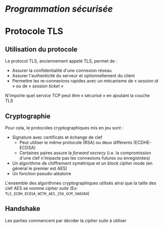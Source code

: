 *Programmation sécurisée*
=========================

Protocole TLS
=============

Utilisation du protocole
------------------------

Le protocol TLS, anciennement appelé TLS, permet de :

- Assurer la confidentialité d'une connexion réseau 
- Assurer l'authenticité du serveur et optionnellement du client 
- Permettre les re-connexions rapides avec un mécanisme de « *session id* » ou de « *session ticket* »

N'importe quel service TCP peut être « sécurisé » en ajoutant la couche TLS

Cryptographie
-------------

Pour cela, le protocoles cryptographiques mis en jeu sont :

- Signature avec certificats et échange de clef
   - Peut utiliser le même protocole (RSA) ou deux différents (ECDHE-ECDSA)
   - Certaines paires assure la *forward secrecy* (i.e. la compromission d'une clef n'impacte pas les connexions futures ou enregistrées)
- Un algorithme de chiffrement symétrique et un *block cipher mode* (en général le premier est AES)
- Un fonction pseudo-aléatoire

L'ensemble des algorithmes cryptographiques utilisés ainsi que la taille des clef AES se nomme *cipher suite* (Ex: `TLS_ECDH_ECDSA_WITH_AES_256_GCM_SHA384`)

Handshake
---------

Les parties commencent par décider la *cipher suite* à utiliser

